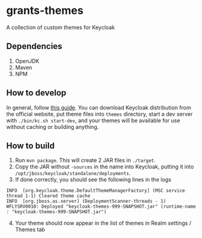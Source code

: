 # grants-themes

A collection of custom themes for Keycloak

## Dependencies

1. OpenJDK
2. Maven
3. NPM

## How to develop

In general, follow [this guide](https://www.keycloak.org/docs/latest/server_development/#creating-a-theme). You can download Keycloak distribution from the official website,
put theme files into `themes` directory, start a dev server with `./bin/kc.sh start-dev`, and your themes
will be available for use without caching or building anything.

## How to build

1. Run `mvn package`. This will create 2 JAR files in `./target`.
2. Copy the JAR without `-sources` in the name into Keycloak,
putting it into `/opt/jboss/keycloak/standalone/deployments`.
3. If done correctly, you should see the following lines in the logs
```
INFO  [org.keycloak.theme.DefaultThemeManagerFactory] (MSC service thread 1-1) Cleared theme cache
INFO  [org.jboss.as.server] (DeploymentScanner-threads - 1) WFLYSRV0010: Deployed "keycloak-themes-999-SNAPSHOT.jar" (runtime-name : "keycloak-themes-999-SNAPSHOT.jar")
```
4. Your theme should now appear in the list of themes in Realm settings / Themes tab

